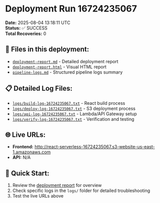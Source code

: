 # Deployment Run 16724235067

**Date:** 2025-08-04 13:18:11 UTC  
**Status:** ✅ SUCCESS  
**Total Recoveries:** 0  

## 📁 Files in this deployment:
- [`deployment-report.md`](./deployment-report.md) - Detailed deployment report
- [`deployment-report.html`](./deployment-report.html) - Visual HTML report  
- [`pipeline-logs.md`](./pipeline-logs.md) - Structured pipeline logs summary

## 📋 Detailed Log Files:
- [`logs/build-log-16724235067.txt`](./logs/build-log-16724235067.txt) - React build process
- [`logs/deploy-log-16724235067.txt`](./logs/deploy-log-16724235067.txt) - S3 deployment process
- [`logs/api-log-16724235067.txt`](./logs/api-log-16724235067.txt) - Lambda/API Gateway setup
- [`logs/verify-log-16724235067.txt`](./logs/verify-log-16724235067.txt) - Verification and testing

## 🌐 Live URLs:
- **Frontend:** http://react-serverless-16724235067.s3-website-us-east-1.amazonaws.com
- **API:** N/A

## 🚀 Quick Start:
1. Review the [deployment report](./deployment-report.html) for overview
2. Check specific logs in the `logs/` folder for detailed troubleshooting
3. Test the live URLs above
